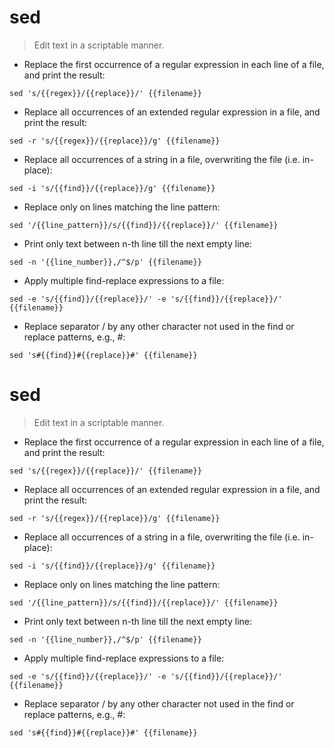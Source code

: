 # sed

> Edit text in a scriptable manner.

- Replace the first occurrence of a regular expression in each line of a file, and print the result:

`sed 's/{{regex}}/{{replace}}/' {{filename}}`

- Replace all occurrences of an extended regular expression in a file, and print the result:

`sed -r 's/{{regex}}/{{replace}}/g' {{filename}}`

- Replace all occurrences of a string in a file, overwriting the file (i.e. in-place):

`sed -i 's/{{find}}/{{replace}}/g' {{filename}}`

- Replace only on lines matching the line pattern:

`sed '/{{line_pattern}}/s/{{find}}/{{replace}}/' {{filename}}`

- Print only text between n-th line till the next empty line:

`sed -n '{{line_number}},/^$/p' {{filename}}`

- Apply multiple find-replace expressions to a file:

`sed -e 's/{{find}}/{{replace}}/' -e 's/{{find}}/{{replace}}/' {{filename}}`

- Replace separator / by any other character not used in the find or replace patterns, e.g., #:

`sed 's#{{find}}#{{replace}}#' {{filename}}`
# sed

> Edit text in a scriptable manner.

- Replace the first occurrence of a regular expression in each line of a file, and print the result:

`sed 's/{{regex}}/{{replace}}/' {{filename}}`

- Replace all occurrences of an extended regular expression in a file, and print the result:

`sed -r 's/{{regex}}/{{replace}}/g' {{filename}}`

- Replace all occurrences of a string in a file, overwriting the file (i.e. in-place):

`sed -i 's/{{find}}/{{replace}}/g' {{filename}}`

- Replace only on lines matching the line pattern:

`sed '/{{line_pattern}}/s/{{find}}/{{replace}}/' {{filename}}`

- Print only text between n-th line till the next empty line:

`sed -n '{{line_number}},/^$/p' {{filename}}`

- Apply multiple find-replace expressions to a file:

`sed -e 's/{{find}}/{{replace}}/' -e 's/{{find}}/{{replace}}/' {{filename}}`

- Replace separator / by any other character not used in the find or replace patterns, e.g., #:

`sed 's#{{find}}#{{replace}}#' {{filename}}`
